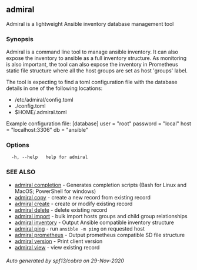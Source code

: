## admiral

Admiral is a lightweight Ansible inventory database management tool

### Synopsis

Admiral is a command line tool to manage ansible inventory. It can also 
expose the inventory to ansible as a full inventory structure. As monitoring is 
also important, the tool can also expose the inventory in Prometheus static file 
structure where all the host groups are set as host 'groups' label.

The tool is expecting to find a toml configuration file with the database details
in one of the following locations:
- /etc/admiral/config.toml
- ./config.toml
- $HOME/.admiral.toml

Example configuration file:
[database]
user = "root"
password = "local"
host = "localhost:3306"
db = "ansible"

### Options

```
  -h, --help   help for admiral
```

### SEE ALSO

* [admiral completion](admiral_completion.md)	 - Generates completion scripts (Bash for Linux and MacOS; PowerShell for windows)
* [admiral copy](admiral_copy.md)	 - create a new record from existing record
* [admiral create](admiral_create.md)	 - create or modify existing record
* [admiral delete](admiral_delete.md)	 - delete existing record
* [admiral import](admiral_import.md)	 - bulk import hosts groups and child group relationships
* [admiral inventory](admiral_inventory.md)	 - Output Ansible compatible inventory structure
* [admiral ping](admiral_ping.md)	 - run `ansible -m ping` on requested host
* [admiral prometheus](admiral_prometheus.md)	 - Output prometheus compatible SD file structure
* [admiral version](admiral_version.md)	 - Print client version
* [admiral view](admiral_view.md)	 - view existing record

###### Auto generated by spf13/cobra on 29-Nov-2020
